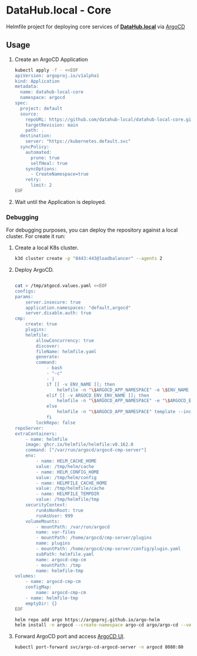 # DataHub.local - Core

Helmfile project for deploying core services of [**DataHub.local**](https://datahub-local.alvsanand.com/) via [ArgoCD](https://argo-cd.readthedocs.io/en/stable/)

## Usage

1. Create an ArgoCD Application

    ```bash
    kubectl apply -f - <<EOF
    apiVersion: argoproj.io/v1alpha1
    kind: Application
    metadata:
      name: datahub-local-core
      namespace: argocd
    spec:
      project: default
      source:
        repoURL: https://github.com/datahub-local/datahub-local-core.git
        targetRevision: main
        path: .
      destination:
        server: "https://kubernetes.default.svc"
      syncPolicy:
        automated:
          prune: true
          selfHeal: true
        syncOptions:
          - CreateNamespace=true
        retry:
          limit: 2
    EOF
    ```

2. Wait until the Application is deployed.

### Debugging

For debugging purposes, you can deploy the repository against a local cluster. For create it run:

1. Create a local K8s cluster.

    ```bash
    k3d cluster create -p "8443:443@loadbalancer" --agents 2
    ```

2. Deploy ArgoCD.

    ```bash

    cat > /tmp/atgocd.values.yaml <<EOF
    configs:
    params:
        server.insecure: true
        application.namespaces: "default,argocd"
        server.disable.auth: true
    cmp:
        create: true
        plugins:
        helmfile:
            allowConcurrency: true
            discover:
            fileName: helmfile.yaml
            generate:
            command:
                - bash
                - "-c"
                - |
                if [[ -v ENV_NAME ]]; then
                    helmfile -n "\$ARGOCD_APP_NAMESPACE" -e \$ENV_NAME template --include-crds -q
                elif [[ -v ARGOCD_ENV_ENV_NAME ]]; then
                    helmfile -n "\$ARGOCD_APP_NAMESPACE" -e "\$ARGOCD_ENV_ENV_NAME" template --include-crds -q
                else
                    helmfile -n "\$ARGOCD_APP_NAMESPACE" template --include-crds -q
                fi
            lockRepo: false
    repoServer:
    extraContainers:
        - name: helmfile
        image: ghcr.io/helmfile/helmfile:v0.162.0
        command: ["/var/run/argocd/argocd-cmp-server"]
        env:
            - name: HELM_CACHE_HOME
            value: /tmp/helm/cache
            - name: HELM_CONFIG_HOME
            value: /tmp/helm/config
            - name: HELMFILE_CACHE_HOME
            value: /tmp/helmfile/cache
            - name: HELMFILE_TEMPDIR
            value: /tmp/helmfile/tmp
        securityContext:
            runAsNonRoot: true
            runAsUser: 999
        volumeMounts:
            - mountPath: /var/run/argocd
            name: var-files
            - mountPath: /home/argocd/cmp-server/plugins
            name: plugins
            - mountPath: /home/argocd/cmp-server/config/plugin.yaml
            subPath: helmfile.yaml
            name: argocd-cmp-cm
            - mountPath: /tmp
            name: helmfile-tmp
    volumes:
        - name: argocd-cmp-cm
        configMap:
            name: argocd-cmp-cm
        - name: helmfile-tmp
        emptyDir: {}
    EOF

    helm repo add argo https://argoproj.github.io/argo-helm
    helm install -n argocd --create-namespace argo-cd argo/argo-cd --version 6.7.17 --values /tmp/atgocd.values.yaml
    ```

3. Forward ArgoCD port and access [ArgoCD UI](http://localhost:8080).

    ```bash
    kubectl port-forward svc/argo-cd-argocd-server -n argocd 8080:80
    ```

